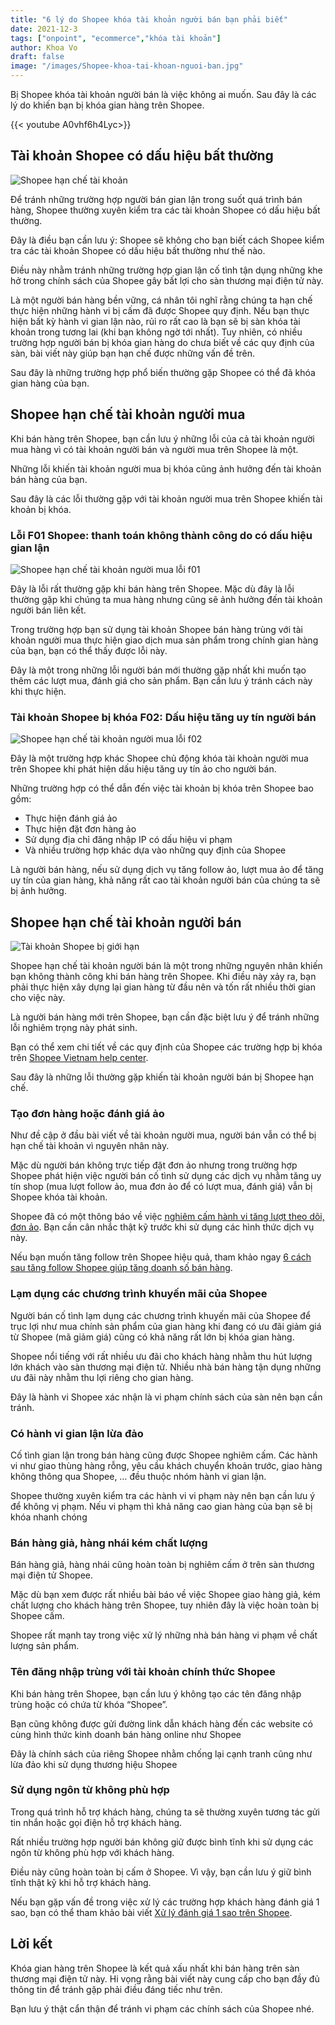 ```yaml
---
title: "6 lý do Shopee khóa tài khoản người bán bạn phải biết"
date: 2021-12-3
tags: ["onpoint", "ecommerce","khóa tài khoản"]
author: Khoa Vo
draft: false
image: "/images/Shopee-khoa-tai-khoan-nguoi-ban.jpg"
---
```



Bị Shopee khóa tài khoản người bán là việc không ai muốn. Sau đây là các lý do khiến bạn bị khóa gian hàng trên Shopee.

{{< youtube A0vhf6h4Lyc>}}

## Tài khoản Shopee có dấu hiệu bất thường

![Shopee hạn chế tài khoản](/images/Shopee-han-che-tai-khoan.jpg)


Để tránh những trường hợp người bán gian lận trong suốt quá trình bán hàng, Shopee thường xuyên kiểm tra các tài khoản Shopee có dấu hiệu bất thường.

Đây là điều bạn cần lưu ý: Shopee sẽ không cho bạn biết cách Shopee kiểm tra các tài khoản Shopee có dấu hiệu bất thường như thế nào.

Điều này nhằm tránh những trường hợp gian lận cố tình tận dụng những khe hở trong chính sách của Shopee gây bất lợi cho sàn thương mại điện tử này.

Là một người bán hàng bền vững, cá nhân tôi nghĩ rằng chúng ta hạn chế thực hiện những hành vi bị cấm đã được Shopee quy định. Nếu bạn thực hiện bất kỳ hành vi gian lận nào, rủi ro rất cao là bạn sẽ bị sàn khóa tài khoản trong tương lai (khi bạn không ngờ tới nhất).
Tuy nhiên, có nhiều trường hợp người bán bị khóa gian hàng do chưa biết về các quy định của sàn, bài viết này giúp bạn hạn chế được những vấn đề trên.

Sau đây là những trường hợp phổ biến thường gặp Shopee có thể đã khóa gian hàng của bạn.

## Shopee hạn chế tài khoản người mua

Khi bán hàng trên Shopee, bạn cần lưu ý những lỗi của cả tài khoản người mua hàng vì có tài khoản người bán và người mua trên Shopee là một.

Những lỗi khiến tài khoản người mua bị khóa cũng ảnh hưởng đến tài khoản bán hàng của bạn.

Sau đây là các lỗi thường gặp với tài khoản người mua trên Shopee khiến tài khoản bị khóa.

### Lỗi F01 Shopee: thanh toán không thành công do có dấu hiệu gian lận

![Shopee hạn chế tài khoản người mua lỗi f01](/images/Shopee-han-che-tai-khoan-nguoi-mua-loi-f01.jpg)

Đây là lỗi rất thường gặp khi bán hàng trên Shopee. Mặc dù đây là lỗi thường gặp khi chúng ta mua hàng nhưng cũng sẽ ảnh hưởng đến tài khoản người bán liên kết.

Trong trường hợp bạn sử dụng tài khoản Shopee bán hàng trùng với tài khoản người mua thực hiện giao dịch mua sản phẩm trong chính gian hàng của bạn, bạn có thể thấy được lỗi này.

Đây là một trong những lỗi người bán mới thường gặp nhất khi muốn tạo thêm các lượt mua, đánh giá cho sản phẩm. Bạn cần lưu ý tránh cách này khi thực hiện.

### Tài khoản Shopee bị khóa F02: Dấu hiệu tăng uy tín người bán

![Shopee hạn chế tài khoản người mua lỗi f02](/images/Shopee-han-che-tai-khoan-nguoi-mua-loi-f02.jpg)

Đây là một trường hợp khác Shopee chủ động khóa tài khoản người mua trên Shopee khi phát hiện dấu hiệu tăng uy tín ảo cho người bán.

Những trường hợp có thể dẫn đến việc tài khoản bị khóa trên Shopee bao gồm:

- Thực hiện đánh giá ảo
- Thực hiện đặt đơn hàng ảo
- Sử dụng địa chỉ đăng nhập IP có dấu hiệu vi phạm
- Và nhiều trường hợp khác dựa vào những quy định của Shopee

Là người bán hàng, nếu sử dụng dịch vụ tăng follow ảo, lượt mua ảo để tăng uy tín của gian hàng, khả năng rất cao tài khoản người bán của chúng ta sẽ bị ảnh hưởng.

## Shopee hạn chế tài khoản người bán 

![Tài khoản Shopee bị giới hạn](/images/Tai-khoan-Shopee-bi-gioi-han.jpg)

Shopee hạn chế tài khoản người bán là một trong những nguyên nhân khiến bạn không thành công khi bán hàng trên Shopee. Khi điều này xảy ra, bạn phải thực hiện xây dựng lại gian hàng từ đầu nên và tốn rất nhiều thời gian cho việc này.

Là người bán hàng mới trên Shopee, bạn cần đặc biệt lưu ý để tránh những lỗi nghiêm trọng này phát sinh.

Bạn có thể xem chi tiết về các quy định của Shopee các trường hợp bị khóa trên [Shopee Vietnam help center](https://help.shopee.vn/vn/s/article/T%E1%BA%A1i-sao-t%C3%A0i-kho%E1%BA%A3n-c%E1%BB%A7a-t%C3%B4i-b%E1%BB%8B-gi%E1%BB%9Bi-h%E1%BA%A1n-1542942316320).

Sau đây là những lỗi thường gặp khiến tài khoản người bán bị Shopee hạn chế.

### Tạo đơn hàng hoặc đánh giá ảo

Như đề cập ở đầu bài viết về tài khoản người mua, người bán vẫn có thể bị hạn chế tài khoản vì nguyên nhân này.

Mặc dù người bán không trực tiếp đặt đơn ảo nhưng trong trường hợp Shopee phát hiện việc người bán cố tình sử dụng các dịch vụ nhằm tăng uy tín shop (mua lượt follow ảo, mua đơn ảo để có lượt mua, đánh giá) vẫn bị Shopee khóa tài khoản.

Shopee đã có một thông báo về việc [nghiêm cấm hành vi tăng lượt theo dõi, đơn ảo](https://ecomblog.onpoint.vn/blog/dat-don-ao-shopee/). Bạn cần cân nhắc thật kỹ trước khi sử dụng các hình thức dịch vụ này.

Nếu bạn muốn tăng follow trên Shopee hiệu quả, tham khảo ngay [6 cách sau tăng follow Shopee giúp tăng doanh số bán hàng](https://ecomblog.onpoint.vn/blog/6-cach-tang-follow-shopee/).

### Lạm dụng các chương trình khuyến mãi của Shopee

Người bán cố tình lạm dụng các chương trình khuyến mãi của Shopee để trục lợi như mua chính sản phẩm của gian hàng khi đang có ưu đãi giảm giá từ Shopee (mã giảm giá) cũng có khả năng rất lớn bị khóa gian hàng.

Shopee nổi tiếng với rất nhiều ưu đãi cho khách hàng nhằm thu hút lượng lớn khách vào sàn thương mại điện tử. Nhiều nhà bán hàng tận dụng những ưu đãi này nhằm thu lợi riêng cho gian hàng.

Đây là hành vi Shopee xác nhận là vi phạm chính sách của sàn nên bạn cần tránh.

### Có hành vi gian lận lừa đảo

Cố tình gian lận trong bán hàng cũng được Shopee nghiêm cấm. Các hành vi như giao thùng hàng rỗng, yêu cầu khách chuyển khoản trước, giao hàng không thông qua Shopee, … đều thuộc nhóm hành vi gian lận.

Shopee thường xuyên kiểm tra các hành vi vi phạm này nên bạn cần lưu ý để không vị phạm. Nếu vi phạm thì khả năng cao gian hàng của bạn sẽ bị khóa nhanh chóng

### Bán hàng giả, hàng nhái kém chất lượng

Bán hàng giả, hàng nhái cũng hoàn toàn bị nghiêm cấm ở trên sàn thương mại điện tử Shopee.

Mặc dù bạn xem được rất nhiều bài báo về việc Shopee giao hàng giả, kém chất lượng cho khách hàng trên Shopee, tuy nhiên đây là việc hoàn toàn bị Shopee cấm.

Shopee rất mạnh tay trong việc xử lý những nhà bán hàng vi phạm về chất lượng sản phẩm.

### Tên đăng nhập trùng với tài khoản chính thức Shopee

Khi bán hàng trên Shopee, bạn cần lưu ý không tạo các tên đăng nhập trùng hoặc có chứa từ khóa “Shopee”.

Bạn cũng không được gửi đường link dẫn khách hàng đến các website có cùng hình thức kinh doanh bán hàng online như Shopee

Đây là chính sách của riêng Shopee nhằm chống lại cạnh tranh cũng như lừa đảo khi sử dụng thương hiệu Shopee

### Sử dụng ngôn từ không phù hợp

Trong quá trình hỗ trợ khách hàng, chúng ta sẽ thường xuyên tương tác gửi tin nhắn hoặc gọi điện hỗ trợ khách hàng.

Rất nhiều trường hợp người bán không giữ được bình tĩnh khi sử dụng các ngôn từ không phù hợp với khách hàng.

Điều này cũng hoàn toàn bị cấm ở Shopee. Vì vậy, bạn cần lưu ý giữ bình tĩnh thật kỹ khi hỗ trợ khách hàng.

Nếu bạn gặp vấn đề trong việc xử lý các trường hợp khách hàng đánh giá 1 sao, bạn có thể tham khảo bài viết [Xử lý đánh giá 1 sao trên Shopee](https://ecomblog.onpoint.vn/blog/xu-ly-dang-gia-1-sao-khi-ban-hang-tren-shopee/).

## Lời kết

Khóa gian hàng trên Shopee là kết quả xấu nhất khi bán hàng trên sàn thương mại điện tử này. Hi vọng rằng bài viết này cung cấp cho bạn đầy đủ thông tin để tránh gặp phải điều đáng tiếc như trên.

Bạn lưu ý thật cẩn thận để tránh vi phạm các chính sách của Shopee nhé.
